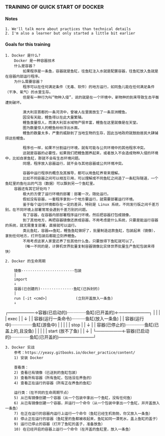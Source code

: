 ### TRAINING OF QUICK START OF DOCKER

#### Notes

    1. We'll talk more about practices than technical details
    2. I'm also a learner but only started a little bit earlier 

#### Goals for this training

    1. Docker 是什么?
        Docker 是一种容器技术
        什么是容器？
            如果程序是一条鱼，容器就是鱼缸，往鱼缸注入水就是配置容器，往鱼缸放入鱼就是在容器内部运行程序。
        为什么需要容器？
            程序可以在任何满足条件（无毒、软件）的地方运行，如同鱼儿能在任何满足条件（干净、氧气）的水里生存。
            但是有一种行为叫“物种入侵”，说的就是在一个环境中，新物种的到来导致生态平衡遭到破坏。

            澳大利亚首都的一条河流中，曾被人在里面放生了一条亚洲鲤鱼。
            因没有天敌，鲤鱼得以在此大量繁殖。
            鲤鱼食量惊人，而澳大利亚水域物产很丰富，鲤鱼在这里就像是在天堂。
            图为数量惊人的鲤鱼纷纷浮出水面。
            鲤鱼的数量太多，严重的威胁到了当地生物的生存，因此当地政府就鼓励居民大肆捕捞这些鲤鱼。

            程序也一样，如果不分割运行环境，就有可能与公共环境中的其他程序冲突。
            这就是容器的必要性，如果我们把鲤鱼圈养起来，或者放入不会造成物种入侵的环境中，比如自家鱼缸，那就不会有生态环境问题。
            同理，程序放入容器运行，就不会与其他容器或公共环境冲突。

            容器中运行程序的概念及其推导，都可以用鱼缸养育来理解。
            比如不同容器之间可以相互引用，可以理解成不同鱼缸之间造了一条缸际隧道，一个鱼缸里的鱼吐出的气泡（数据）可以飘到另一个鱼缸里。
        容器还有其它好处吗？
            极大的方便了运行环境的部署：部署一次，随处运行。
            假如没有容器，一套程序拿到一个地方要运行，就需要部署运行环境。
            鉴于每个运行环境都存在一定的差异，特别是 Linux 系统，不同发行版之间千差万别，在不同环境上部署常常会遇到千差万别的问题。
            有了容器，在容器内部部署程序运行环境，然后把容器打包成镜像，
            到了其他地方，再把容器镜像还原成容器，不用考虑是什么系统，只要是能运行容器的系统，就无需重复部署，直接就可以运行。
            类比鱼缸，容器==鱼缸，鲤鱼鱼缸做好了，批量制造这款鱼缸，包装起来（镜像），拿到任何地方，打开包装后都能立刻养鲤鱼。
            不用考虑这家人家里还养了些其他什么鱼，只要放得下鱼缸就可以了。
            （唯一不同的是，计算机世界批量复制容器镜像比实体世界批量生产鱼缸包装来得快）

    2. Docker 的生命周期

        镜像························包装
        |
        import
        ↓
        容器(已创建的)···············鱼缸(已拆封的)
        |
        run [-it <cmd>]             (立刻开盖放入一条鱼)
        ↓
┌——————→容器(已启动的)···············鱼缸(已开盖的)←———————┐
|       |                                                |
|       exec                                             |
|       ↓                                                |
|       容器(运行一条命令)···········鱼缸(放入一条鱼)       |
|       容器(运行中)·················鱼缸(游鱼中)          |
|       |                                                |
|       stop                                             |
|       ↓                                                |
|       容器(已停止的)···············鱼缸(已盖上的,且没鱼)  |
|       |                                                |
|       start                       (放不了鱼)            |
|       ↓                                                |
└——————←容器(已启动的)···············鱼缸(已开盖的)————————┘

    3. Docker 实战
        参考：https://yeasy.gitbooks.io/docker_practice/content/
        1) 安装 Docker
        
        查看类：
        2) 查看已有镜像（已送到的鱼缸包装）
        3) 查看所有容器（所有鱼缸，包括没在养鱼的）
        4) 查看正在运行的容器（所有正在养鱼的鱼缸）
        
        运行类：（在不同的生命周期节点）
        5) 从已有镜像创建一个容器（从一个包装中拿出一个鱼缸，没有任何鱼）
        6) 从已有镜像创建一个容器，并运行一个命令（从一个包装中拿出一个鱼缸，并开盖放入一条鱼）
        7) 在正在运行的容器内运行上运行一个命令（鱼缸已经生机勃勃，你又放入一条鱼）
        8) 停止正在运行的容器（鱼缸里的鱼都被收起来，鱼缸如同一潭死水，盖上鱼缸的盖子）
        9) 运行已停止的容器（打开了鱼缸的盖子，准备放鱼）
        10) 在已经开启的容器上运行一个命令（在开盖的鱼缸里，放入一条鱼）